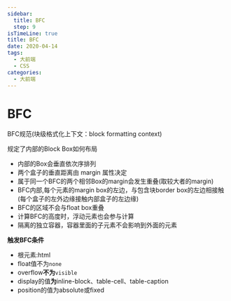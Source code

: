 ```yaml
---
sidebar:
  title: BFC
  step: 9
isTimeLine: true
title: BFC
date: 2020-04-14
tags:
  - 大前端
  - CSS
categories:
  - 大前端
---
```


# BFC

BFC规范(块级格式化上下文：block formatting context)

规定了内部的Block Box如何布局

- 内部的Box会垂直依次序排列
- 两个盒子的垂直距离由 margin 属性决定
- 属于同一个BFC的两个相邻Box的margin会发生重叠(取较大者的margin)
- BFC内部,每个元素的margin box的左边，与包含块border box的左边相接触(每个盒子的左外边缘接触内部盒子的左边缘)
- BFC的区域不会与float box重叠
- 计算BFC的高度时，浮动元素也会参与计算
- 隔离的独立容器，容器里面的子元素不会影响到外面的元素

**触发BFC条件**

- 根元素:html
- float值不为`none`
- overflow**不为**`visible`
- display的值**为**inline-block、table-cell、table-caption
- position的值为absolute或fixed
